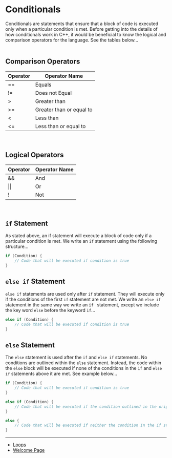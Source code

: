 # Conditionals
Conditionals are statements that ensure that a block of code is executed only when a particular condition is met. Before getting into the details of how conditionals work in C++, it would be beneficial to know the logical and comparison operators for the language. See the tables below...
<br><br>

## Comparison Operators
| **Operator** | **Operator Name**        |
|--------------|--------------------------|
| ==           | Equals                   |
| !=           | Does not Equal           |
| >            | Greater than             |
| >=           | Greater than or equal to |
| <            | Less than                |
| <=           | Less than or equal to    |

<br>

## Logical Operators
| **Operator** | **Operator Name** |
|--------------|-------------------|
| &&           | And               |
| \|\|         | Or                |
| !            | Not               |
<br>

## `if` Statement
As stated above, an if statement will execute a block of code only if a particular condition is met. We write an `if` statement using the following structure...
```C++
if (Condition) {
    // Code that will be executed if condition is true
}
```
## `else if` Statement
`else if` statements are used only after `if` statement. They will execute only if the conditions of the first `if` statement are not met. We write an `else if` statement in the same way we write an `if `  statement, except we include the key word `else` before the keyword `if`...
```c++
else if (Condition) {
    // Code that will be executed if condition is true
}
```
## `else` Statement
The `else` statement is used after the `if` and `else if` statements. No conditions are outlined within the `else` statement. Instead, the code within the `else` block will be executed if none of the conditions in the `if` and `else if` statements above it are met. See example below...
```C++
if (Condition) {
    // Code that will be executed if condition is true
}

else if (Condition) {
    // Code that will be executed if the condition outlined in the original if statement is NOT met, and the condition outlined in the else if statement IS met. 
}

else {
    // Code that will be executed if neither the condition in the if statement nor the condition in the else if statement are met.
}
```
---
- [Loops](./loops.md)
- [Welcome Page](./welcome.md)